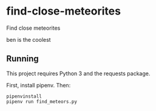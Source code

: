 # find-close-meteorites
Find close meteorites

ben is the coolest

## Running

This project requires Python 3 and the requests package.

First, install pipenv.  Then:

```
pipenvinstall
pipenv run find_meteors.py
```
